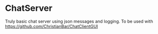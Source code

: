 # ChatServer
Truly basic chat server using json messages and logging.
To be used with https://github.com/ChristianBar/ChatClientGUI
